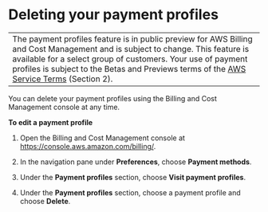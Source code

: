 # Deleting your payment profiles<a name="manage-paymentprofiles-delete"></a>


|  | 
| --- |
| The payment profiles feature is in public preview for AWS Billing and Cost Management and is subject to change\. This feature is available for a select group of customers\. Your use of payment profiles is subject to the Betas and Previews terms of the [AWS Service Terms](http://aws.amazon.com/service-terms/) \(Section 2\)\. | 

You can delete your payment profiles using the Billing and Cost Management console at any time\.

**To edit a payment profile**

1. Open the Billing and Cost Management console at [https://console\.aws\.amazon\.com/billing/](https://console.aws.amazon.com/billing/home?#/)\.

1. In the navigation pane under **Preferences**, choose **Payment methods**\.

1. Under the **Payment profiles** section, choose **Visit payment profiles**\.

1. Under the **Payment profiles** section, choose a payment profile and choose **Delete**\.